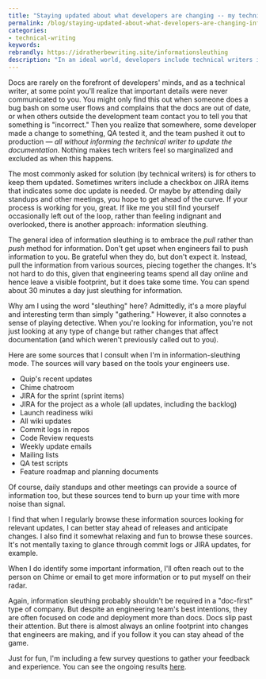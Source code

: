 ```yaml
---
title: "Staying updated about what developers are changing -- my techniques for information sleuthing"
permalink: /blog/staying-updated-about-what-developers-are-changing-information-sleuthing/
categories:
- technical-writing
keywords:
rebrandly: https://idratherbewriting.site/informationsleuthing
description: "In an ideal world, developers include technical writers in all relevant meetings and keep them updated about changes they're making that might affect the docs. If this is the case for you, count yourself lucky. More often than not, however, technical writers are left out of the loop until the last minute, when someone remembers that the docs likely need to be updated (or should have been updated prior to release). This scenario is just as true whether everyone is working from home or in the office. One solution for this is to embrace a technique for information sleuthing."
---
```


Docs are rarely on the forefront of developers' minds, and as a technical writer, at some point you'll realize that important details were never communicated to you. You might only find this out when someone does a bug bash on some user flows and complains that the docs are out of date, or when others outside the development team contact you to tell you that something is "incorrect." Then you realize that somewhere, some developer made a change to something, QA tested it, and the team pushed it out to production &mdash; *all without informing the technical writer to update the documentation*. Nothing makes tech writers feel so marginalized and excluded as when this happens.

The most commonly asked for solution (by technical writers) is for others to keep them updated. Sometimes writers include a checkbox on JIRA items that indicates some doc update is needed. Or maybe by attending daily standups and other meetings, you hope to get ahead of the curve. If your process is working for you, great. If like me you still find yourself occasionally left out of the loop, rather than feeling indignant and overlooked, there is another approach: information sleuthing.

The general idea of information sleuthing is to embrace the *pull* rather than *push* method for information. Don't get upset when engineers fail to push information to you. Be grateful when they do, but don't expect it. Instead, pull the information from various sources, piecing together the changes. It's not hard to do this, given that engineering teams spend all day online and hence leave a visible footprint, but it does take some time. You can spend about 30 minutes a day just sleuthing for information.

Why am I using the word "sleuthing" here? Admittedly, it's a more playful and interesting term than simply "gathering." However, it also connotes a sense of playing detective. When you're looking for information, you're not just looking at any type of change but rather changes that affect documentation (and which weren't previously called out to you).

Here are some sources that I consult when I'm in information-sleuthing mode. The sources will vary based on the tools your engineers use.

* Quip's recent updates
* Chime chatroom
* JIRA for the sprint (sprint items)
* JIRA for the project as a whole (all updates, including the backlog)
* Launch readiness wiki
* All wiki updates
* Commit logs in repos
* Code Review requests
* Weekly update emails
* Mailing lists
* QA test scripts
* Feature roadmap and planning documents

Of course, daily standups and other meetings can provide a source of information too, but these sources tend to burn up your time with more noise than signal.

I find that when I regularly browse these information sources looking for relevant updates, I can better stay ahead of releases and anticipate changes. I also find it somewhat relaxing and fun to browse these sources. It's not mentally taxing to glance through commit logs or JIRA updates, for example.

When I do identify some important information, I'll often reach out to the person on Chime or email to get more information or to put myself on their radar.

Again, information sleuthing probably shouldn't be required in a "doc-first" type of company. But despite an engineering team's best intentions, they are often focused on code and deployment more than docs. Docs slip past their attention. But there is almost always an online footprint into changes that engineers are making, and if you follow it you can stay ahead of the game.

Just for fun, I'm including a few survey questions to gather your feedback and experience. You can see the ongoing results [here](https://www.questionpro.com/t/PGsPNZg2Sb).

<script>
EMBED_PARAMS = {};
EMBED_PARAMS.surveyID =7234748;
EMBED_PARAMS.domain ="//www.questionpro.com";
EMBED_PARAMS.src ="//www.questionpro.com/a/TakeSurvey?tt=IakgWmNzGHM%3D";
EMBED_PARAMS.width ="100%";
EMBED_PARAMS.height = "600px";
EMBED_PARAMS.border = "hidden";
</script>
<div id="div_7234748"></div>
<script src="//www.questionpro.com/javascript/embedsurvey.js?version=1"></script>
